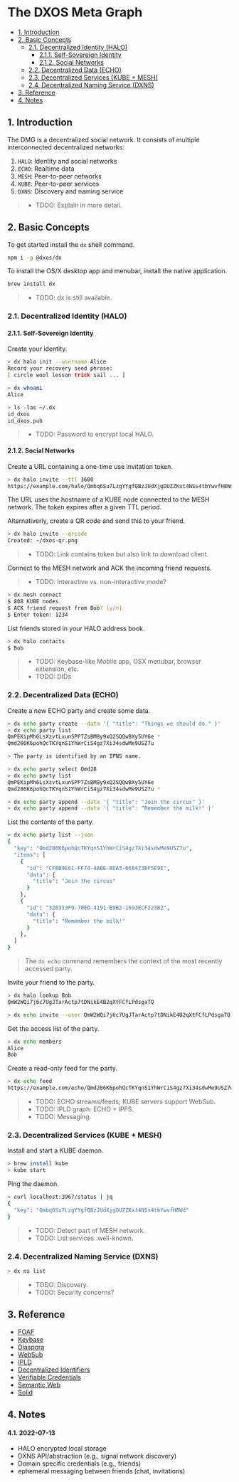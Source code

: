 # The DXOS Meta Graph

<!-- @toc -->

*   [1. Introduction](#1-introduction)
*   [2. Basic Concepts](#2-basic-concepts)
    *   [2.1. Decentralized Identity (HALO)](#21-decentralized-identity-halo)
        *   [2.1.1. Self-Sovereign Identity](#211-self-sovereign-identity)
        *   [2.1.2. Social Networks](#212-social-networks)
    *   [2.2. Decentralized Data (ECHO)](#22-decentralized-data-echo)
    *   [2.3. Decentralized Services (KUBE + MESH)](#23-decentralized-services-kube--mesh)
    *   [2.4. Decentralized Naming Service (DXNS)](#24-decentralized-naming-service-dxns)
*   [3. Reference](#3-reference)
*   [4. Notes](#4-notes)

## 1. Introduction

The DMG is a decentralized social network.
It consists of multiple interconnected decentralized networks:

1.  `HALO`: Identity and social networks
2.  `ECHO`: Realtime data
3.  `MESH`: Peer-to-peer networks
4.  `KUBE`: Peer-to-peer services
5.  `DXNS`: Discovery and naming service

> *   TDOO: Explain in more detail.

## 2. Basic Concepts

To get started install the `dx` shell command.

```bash
npm i -g @dxos/dx
```

To install the OS/X desktop app and menubar, install the native application.

```bash
brew install dx
```

> *   TODO: dx is still available.

### 2.1. Decentralized Identity (HALO)

#### 2.1.1. Self-Sovereign Identity

Create your identity.

```bash
> dx halo init --username Alice
Record your recovery seed phrase:
[ circle wool lesson trick sail ... ]

> dx whoami
Alice

> ls -las ~/.dx
id_dxos
id_dxos.pub
```

> *   TODO: Password to encrypt local HALO.

#### 2.1.2. Social Networks

Create a URL containing a one-time use invitation token.

```bash
> dx halo invite --ttl 3600
https://example.com/halo/Qmbq6Su7LzgYYgfQBzJUdXjgDUZZKxt4NSs4tbYwvfH8Wd
```

The URL uses the hostname of a KUBE node connected to the MESH network.
The token expires after a given TTL period.

Alternativerly, create a QR code and send this to your friend.

```bash
> dx halo invite --qrcode
Created: ~/dxos-qr.png
```

> *   TODO: Link contains token but also link to download client.

Connect to the MESH network and ACK the incoming friend requests.

> *   TODO: Interactive vs. non-interactive mode?

```bash
> dx mesh connect
$ 808 KUBE nodes.
$ ACK friend request from Bob? [y/n]
$ Enter token: 1234
```

List friends stored in your HALO address book.

```bash
> dx halo contacts
$ Bob
```

> *   TODO: Keybase-like Mobile app, OSX menubar, browser extension, etc.
> *   TODO: DIDs

### 2.2. Decentralized Data (ECHO)

Create a new ECHO party and create some data.

```bash
> dx echo party create --data '{ "title": "Things we should do." }'
> dx echo party list
QmPEKipMh6LsXzvtLxunSPP7ZsBM8y9xQ2SQQwBXy5UY6e *
Qmd286K6pohQcTKYqnS1YhWrCiS4gz7Xi34sdwMe9USZ7u

> The party is identified by an IPNS name.

> dx echo party select Qmd28
> dx echo party list
QmPEKipMh6LsXzvtLxunSPP7ZsBM8y9xQ2SQQwBXy5UY6e
Qmd286K6pohQcTKYqnS1YhWrCiS4gz7Xi34sdwMe9USZ7u *

> dx echo party append --data '{ "title": "Join the circus" }'
> dx echo party append --data '{ "title": "Remember the milk!" }'
```

List the contents of the party.

```bash
> dx echo party list --json
{
  "key": "Qmd286K6pohQcTKYqnS1YhWrCiS4gz7Xi34sdwMe9USZ7u",
  "items": [
    {
      "id": "CFBB9E61-FF74-4ABE-8DA3-668473BF5E9E",
      "data": {
        "title": "Join the circus"
      }
    },
    {
      "id": "326313F9-70ED-4191-B9B2-1593ECF223B2",
      "data": {
        "title": "Remember the milk!"
      }
    },
  ]
}
```

> The `dx echo` command remembers the context of the most recently accessed party.

Invite your friend to the party.

```bash
> dx halo lookup Bob
QmW2WQi7j6c7UgJTarActp7tDNikE4B2qXtFCfLPdsgaTQ

> dx echo invite --user QmW2WQi7j6c7UgJTarActp7tDNikE4B2qXtFCfLPdsgaTQ
```

Get the access list of the party.

```bash
> dx echo members
Alice
Bob
```

Create a read-only feed for the party.

```bash
> dx echo feed
https://example.com/echo/Qmd286K6pohQcTKYqnS1YhWrCiS4gz7Xi34sdwMe9USZ7u
```

> *   TODO: ECHO streams/feeds; KUBE servers support WebSub.
> *   TODO: IPLD graph: ECHO + IPFS.
> *   TODO: Messaging.

### 2.3. Decentralized Services (KUBE + MESH)

Install and start a KUBE daemon.

```bash
> brew install kube
> kube start
```

Ping the daemon.

```bash
> curl localhost:3967/status | jq
{
  "key": "Qmbq6Su7LzgYYgfQBzJUdXjgDUZZKxt4NSs4tbYwvfH8Wd"
}
```

> *   TODO: Detect part of MESH network.
> *   TODO: List services .well-known.

### 2.4. Decentralized Naming Service (DXNS)

```bash
> dx ns list
```

> *   TODO: Discovery.
> *   TODO: Security concerns?

## 3. Reference

*   [FOAF](https://en.wikipedia.org/wiki/FOAF_\(ontology\))
*   [Keybase](https://keybase.io)
*   [Diaspora](https://diasporafoundation.org/)
*   [WebSub](https://www.w3.org/TR/websub)
*   [IPLD](https://ipld.io)
*   [Decentralized Identifiers](https://www.w3.org/TR/did-core)
*   [Verifiable Credentials](https://www.w3.org/TR/vc-data-model)
*   [Semantic Web](https://www.w3.org/standards/semanticweb)
*   [Solid](https://solidproject.org)

## 4. Notes

#### 4.1. 2022-07-13

*   HALO encrypted local storage
*   DXNS API/abstraction (e.g., signal network discovery)
*   Domain specific credentials (e.g., friends)
*   ephemeral messaging between friends (chat, invitations)

